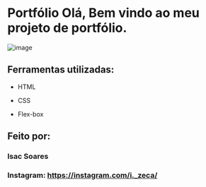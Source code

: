 # Portfólio Olá, Bem vindo ao meu projeto de portfólio.

![image](https://prnt.sc/TQr4foyhshxW)

## Ferramentas utilizadas:

* HTML

* CSS

* Flex-box

## Feito por:

### Isac Soares

### Instagram: https://instagram.com/i._zeca/